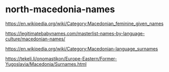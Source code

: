 # north-macedonia-names

https://en.wikipedia.org/wiki/Category:Macedonian_feminine_given_names

https://legitimatebabynames.com/masterlist-names-by-language-culture/macedonian-names/

https://en.wikipedia.org/wiki/Category:Macedonian-language_surnames

https://tekeli.li/onomastikon/Europe-Eastern/Former-Yugoslavia/Macedonia/Surnames.html
